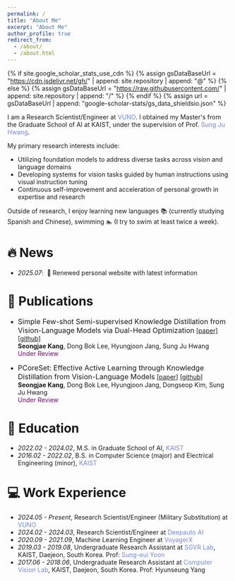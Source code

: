 ```yaml
---
permalink: /
title: "About Me"
excerpt: "About Me"
author_profile: true
redirect_from: 
  - /about/
  - /about.html
---
```


{% if site.google_scholar_stats_use_cdn %}
{% assign gsDataBaseUrl = "https://cdn.jsdelivr.net/gh/" | append: site.repository | append: "@" %}
{% else %}
{% assign gsDataBaseUrl = "https://raw.githubusercontent.com/" | append: site.repository | append: "/" %}
{% endif %}
{% assign url = gsDataBaseUrl | append: "google-scholar-stats/gs_data_shieldsio.json" %}

<span class='anchor' id='about-me'></span>

I am a Research Scientist/Engineer at <a href="https://vuno.co/" style="color: #7289da; text-decoration: none;">VUNO</a>. I obtained my Master's from the Graduate School of AI at KAIST, under the supervision of Prof. <a href="http://www.sungjuhwang.com/" style="color: #7289da; text-decoration: none;">Sung Ju Hwang</a>.

My primary research interests include:
- Utilizing foundation models to address diverse tasks across vision and language domains
- Developing systems for vision tasks guided by human instructions using visual instruction tuning
- Continuous self-improvement and acceleration of personal growth in expertise and research

Outside of research, I enjoy learning new languages 📚 (currently studying Spanish and Chinese), swimming 🏊 (I try to swim at least twice a week).

# 🔥 News
- *2025.07*: &nbsp;🎉 Renewed personal website with latest information

# 📝 Publications 

- <font size="3">Simple Few-shot Semi-supervised Knowledge Distillation from Vision-Language Models via Dual-Head Optimization</font>
[[paper]](https://arxiv.org/abs/2505.07675v1) [[github]](https://github.com/erjui/DHO)  
**Seongjae Kang**, Dong Bok Lee, Hyungjoon Jang, Sung Ju Hwang  
<span style="color:purple">Under Review</span>

- <font size="3">PCoreSet: Effective Active Learning through Knowledge Distillation from Vision-Language Models</font>
[[paper]](https://arxiv.org/abs/2505.07675v1) [[github]](https://github.com/erjui/PCoreSet)  
**Seongjae Kang**, Dong Bok Lee, Hyungjoon Jang, Dongseop Kim, Sung Ju Hwang  
<span style="color:purple">Under Review</span>

# 📖 Education
- *2022.02 - 2024.02*, M.S. in Graduate School of AI, <a href="https://www.kaist.ac.kr/en/" style="color: #7289da; text-decoration: none;">KAIST</a>
- *2016.02 - 2022.02*, B.S. in Computer Science (major) and Electrical Engineering (minor), <a href="https://www.kaist.ac.kr/en/" style="color: #7289da; text-decoration: none;">KAIST</a>

# 💻 Work Experience
- *2024.05 - Present*, Research Scientist/Engineer (Military Substitution) at <a href="https://vuno.co/" style="color: #7289da; text-decoration: none;">VUNO</a>
- *2024.02 - 2024.03*, Research Scientist/Engineer at <a href="https://deepauto.ai/" style="color: #7289da; text-decoration: none;">Deepauto AI</a>
- *2020.09 - 2021.09*, Machine Learning Engineer at <a href="https://www.voyagerx.com/" style="color: #7289da; text-decoration: none;">VoyagerX</a>
- *2019.03 - 2019.08*, Undergraduate Research Assistant at <a href="https://sgvr.kaist.ac.kr/" style="color: #7289da; text-decoration: none;">SGVR Lab</a>, KAIST, Daejeon, South Korea. Prof: <a href="https://sgvr.kaist.ac.kr/~sungeui/" style="color: #7289da; text-decoration: none;">Sung-eui Yoon</a>
- *2017.06 - 2018.06*, Undergraduate Research Assistant at <a href="http://mind.kaist.ac.kr" style="color: #7289da; text-decoration: none;">Computer Vision Lab</a>, KAIST, Daejeon, South Korea. Prof: Hyunseung Yang
